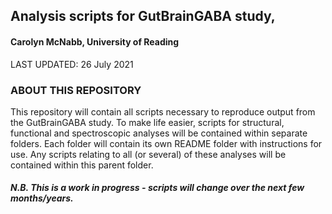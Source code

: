 ## Analysis scripts for GutBrainGABA study, 
#### Carolyn McNabb, University of Reading
LAST UPDATED: 26 July 2021

### ABOUT THIS REPOSITORY
 This repository will contain all scripts necessary to reproduce output from the GutBrainGABA study. To make life easier,  scripts for structural, functional and spectroscopic analyses will be contained within separate folders. Each folder will contain its own README folder with instructions for use. Any scripts relating to all (or several) of these analyses will be contained within this parent folder.
 
##### N.B. This is a work in progress - scripts **will** change over the next few months/years.
